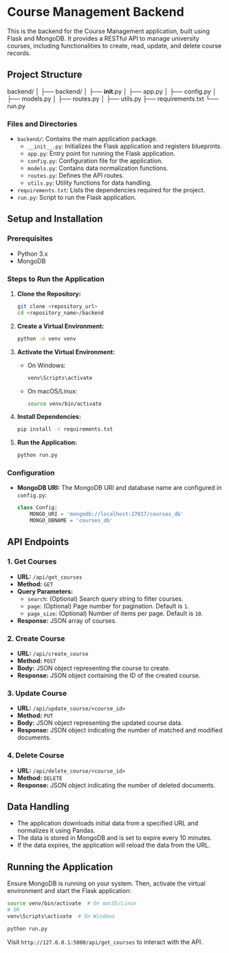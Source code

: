
# Course Management Backend

This is the backend for the Course Management application, built using Flask and MongoDB. It provides a RESTful API to manage university courses, including functionalities to create, read, update, and delete course records.

## Project Structure


backend/
│
├── backend/
│   ├── __init__.py
│   ├── app.py
│   ├── config.py
│   ├── models.py
│   ├── routes.py
│   ├── utils.py
├── requirements.txt
└── run.py


### Files and Directories

- `backend/`: Contains the main application package.
  - `__init__.py`: Initializes the Flask application and registers blueprints.
  - `app.py`: Entry point for running the Flask application.
  - `config.py`: Configuration file for the application.
  - `models.py`: Contains data normalization functions.
  - `routes.py`: Defines the API routes.
  - `utils.py`: Utility functions for data handling.
- `requirements.txt`: Lists the dependencies required for the project.
- `run.py`: Script to run the Flask application.

## Setup and Installation

### Prerequisites

- Python 3.x
- MongoDB

### Steps to Run the Application

1. **Clone the Repository:**

    ```bash
    git clone <repository_url>
    cd <repository_name>/backend
    ```

2. **Create a Virtual Environment:**

    ```bash
    python -m venv venv
    ```

3. **Activate the Virtual Environment:**

    - On Windows:
      ```bash
      venv\Scripts\activate
      ```
    - On macOS/Linux:
      ```bash
      source venv/bin/activate
      ```

4. **Install Dependencies:**

    ```bash
    pip install -r requirements.txt
    ```

5. **Run the Application:**

    ```bash
    python run.py
    ```

### Configuration

- **MongoDB URI:**
  The MongoDB URI and database name are configured in `config.py`:

  ```python
  class Config:
      MONGO_URI = 'mongodb://localhost:27017/courses_db'
      MONGO_DBNAME = 'courses_db'
  ```

## API Endpoints

### 1. Get Courses

- **URL:** `/api/get_courses`
- **Method:** `GET`
- **Query Parameters:**
  - `search`: (Optional) Search query string to filter courses.
  - `page`: (Optional) Page number for pagination. Default is `1`.
  - `page_size`: (Optional) Number of items per page. Default is `10`.
- **Response:** JSON array of courses.

### 2. Create Course

- **URL:** `/api/create_course`
- **Method:** `POST`
- **Body:** JSON object representing the course to create.
- **Response:** JSON object containing the ID of the created course.

### 3. Update Course

- **URL:** `/api/update_course/<course_id>`
- **Method:** `PUT`
- **Body:** JSON object representing the updated course data.
- **Response:** JSON object indicating the number of matched and modified documents.

### 4. Delete Course

- **URL:** `/api/delete_course/<course_id>`
- **Method:** `DELETE`
- **Response:** JSON object indicating the number of deleted documents.

## Data Handling

- The application downloads initial data from a specified URL and normalizes it using Pandas.
- The data is stored in MongoDB and is set to expire every 10 minutes.
- If the data expires, the application will reload the data from the URL.

## Running the Application

Ensure MongoDB is running on your system. Then, activate the virtual environment and start the Flask application:

```bash
source venv/bin/activate  # On macOS/Linux
# OR
venv\Scripts\activate  # On Windows

python run.py
```

Visit `http://127.0.0.1:5000/api/get_courses` to interact with the API.

